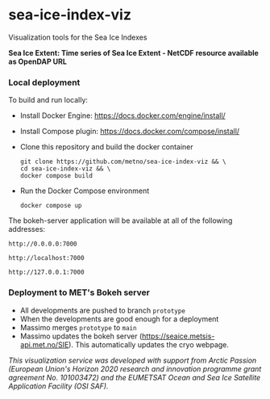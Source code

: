 # sea-ice-index-viz
Visualization tools for the Sea Ice Indexes


**Sea Ice Extent:  Time series of Sea Ice Extent - NetCDF resource available as OpenDAP URL**

### Local deployment

To build and run locally:

* Install Docker Engine: https://docs.docker.com/engine/install/

* Install Compose plugin: https://docs.docker.com/compose/install/

* Clone this repository and build the docker container

    ```
    git clone https://github.com/metno/sea-ice-index-viz && \
    cd sea-ice-index-viz && \
    docker compose build
    ```

* Run the Docker Compose environment

    ```
    docker compose up
    ```

The bokeh-server application will be available at all of the following addresses:

```http://0.0.0.0:7000```

```http://localhost:7000```

```http://127.0.0.1:7000```

### Deployment to MET's Bokeh server

* All developments are pushed to branch `prototype`
* When the developments are good enough for a deployment 
* Massimo merges `prototype` to `main`
* Massimo updates the bokeh server (https://seaice.metsis-api.met.no/SIE). This automatically updates the cryo webpage.

*This visualization service was developed with support from Arctic Passion (European Union's Horizon 2020 research and innovation programme grant agreement No. 101003472) and the EUMETSAT Ocean and Sea Ice Satellite Application Facility (OSI SAF).*
